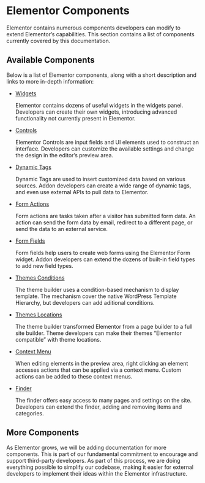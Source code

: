 # Elementor Components

<Badge type="tip" vertical="top" text="Elementor Core" /> <Badge type="warning" vertical="top" text="Basic" />

Elementor contains numerous components developers can modify to extend Elementor’s capabilities. This section contains a list of components currently covered by this documentation.

## Available Components

Below is a list of Elementor components, along with a short description and links to more in-depth information:

* [Widgets](./../widgets/)

  Elementor contains dozens of useful widgets in the widgets panel. Developers can create their own widgets, introducing advanced functionality not currently present in Elementor.

* [Controls](./../controls/)

  Elementor Controls are input fields and UI elements used to construct an interface. Developers can customize the available settings and change the design in the editor’s preview area.

* [Dynamic Tags](./../dynamic-tags/)

  Dynamic Tags are used to insert customized data based on various sources. Addon developers can create a wide range of dynamic tags, and even use external APIs to pull data to Elementor.

* [Form Actions](./../form-actions/)

  Form actions are tasks taken after a visitor has submitted form data. An action can send the form data by email, redirect to a different page, or send the data to an external service.

* [Form Fields](./../form-fields/)

  Form fields help users to create web forms using the Elementor Form widget. Addon developers can extend the dozens of built-in field types to add new field types.

* [Themes Conditions](./../theme-conditions/)

  The theme builder uses a condition-based mechanism to display template. The mechanism cover the native WordPress Template Hierarchy, but developers can add aditional conditions.

* [Themes Locations](./../themes/)

  The theme builder transformed Elementor from a page builder to a full site builder. Theme developers can make their themes “Elementor compatible” with theme locations.

* [Context Menu](./../context-menu/)

  When editing elements in the preview area, right clicking an element accesses actions that can be applied via a context menu. Custom actions can be added to these context menus.

* [Finder](./../finder/)

  The finder offers easy access to many pages and settings on the site. Developers can extend the finder, adding and removing items and categories.

## More Components

As Elementor grows, we will be adding documentation for more components. This is part of our fundamental commitment to encourage and support third-party developers. As part of this process, we are doing everything possible to simplify our codebase, making it easier for external developers to implement their ideas within the Elementor infrastructure.
